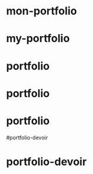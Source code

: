 # mon-portfolio
# my-portfolio
# portfolio
# portfolio
# portfolio
#portfolio-devoir
# portfolio-devoir
